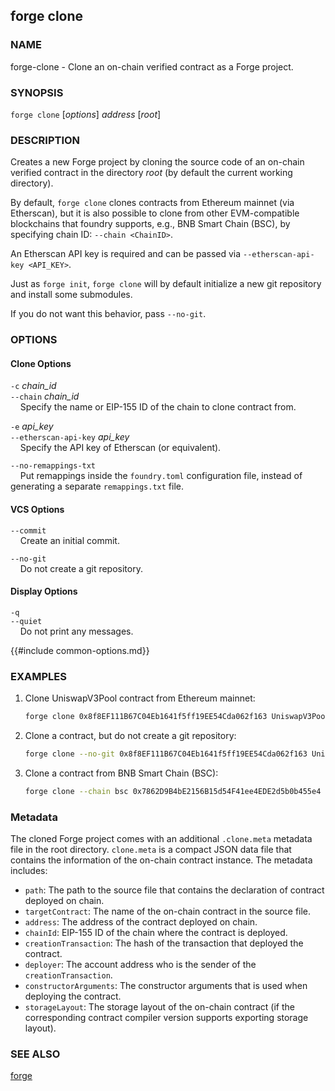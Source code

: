 ## forge clone

### NAME

forge-clone - Clone an on-chain verified contract as a Forge project.

### SYNOPSIS

``forge clone`` [*options*] *address* [*root*]

### DESCRIPTION

Creates a new Forge project by cloning the source code of an on-chain verified contract in the directory *root* (by default the current working directory).

By default, `forge clone` clones contracts from Ethereum mainnet (via Etherscan), but it is also possible to clone from other EVM-compatible blockchains that foundry supports, e.g., BNB Smart Chain (BSC), by specifying chain ID: `--chain <ChainID>`.

An Etherscan API key is required and can be passed via `--etherscan-api-key <API_KEY>`.

Just as `forge init`, `forge clone` will by default initialize a new git repository and install some submodules.

If you do not want this behavior, pass `--no-git`.

### OPTIONS

#### Clone Options

`-c` *chain_id*  
`--chain` *chain_id*  
&nbsp;&nbsp;&nbsp;&nbsp;Specify the name or EIP-155 ID of the chain to clone contract from.

`-e` *api_key*  
`--etherscan-api-key` *api_key*  
&nbsp;&nbsp;&nbsp;&nbsp;Specify the API key of Etherscan (or equivalent).

`--no-remappings-txt`  
&nbsp;&nbsp;&nbsp;&nbsp;Put remappings inside the `foundry.toml` configuration file, instead of generating a separate `remappings.txt` file.

#### VCS Options

`--commit`  
&nbsp;&nbsp;&nbsp;&nbsp;Create an initial commit.

`--no-git`  
&nbsp;&nbsp;&nbsp;&nbsp;Do not create a git repository.

#### Display Options

`-q`  
`--quiet`  
&nbsp;&nbsp;&nbsp;&nbsp;Do not print any messages.

{{#include common-options.md}}

### EXAMPLES

1. Clone UniswapV3Pool contract from Ethereum mainnet:
    ```sh
    forge clone 0x8f8EF111B67C04Eb1641f5ff19EE54Cda062f163 UniswapV3Pool --etherscan-api-key YourApiKeyToken 
    ```

2. Clone a contract, but do not create a git repository:
    ```sh
    forge clone --no-git 0x8f8EF111B67C04Eb1641f5ff19EE54Cda062f163 UniswapV3Pool --etherscan-api-key YourApiKeyToken
    ```

3. Clone a contract from BNB Smart Chain (BSC):
    ```sh
    forge clone --chain bsc 0x7862D9B4bE2156B15d54F41ee4EDE2d5b0b455e4 UniswapV3Pool --etherscan-api-key YourApiKeyToken
    ```

### Metadata

The cloned Forge project comes with an additional `.clone.meta` metadata file in the root directory.
`clone.meta` is a compact JSON data file that contains the information of the on-chain contract instance. 
The metadata includes:
- `path`: The path to the source file that contains the declaration of contract deployed on chain.
- `targetContract`: The name of the on-chain contract in the source file.
- `address`: The address of the contract deployed on chain.
- `chainId`: EIP-155 ID of the chain where the contract is deployed.
- `creationTransaction`: The hash of the transaction that deployed the contract.
- `deployer`: The account address who is the sender of the `creationTransaction`.
- `constructorArguments`: The constructor arguments that is used when deploying the contract.
- `storageLayout`: The storage layout of the on-chain contract (if the corresponding contract compiler version supports exporting storage layout).

### SEE ALSO

[forge](./forge.md)

